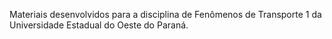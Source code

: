 Materiais desenvolvidos para a disciplina de Fenômenos de Transporte 1 da Universidade Estadual do Oeste do Paraná.
